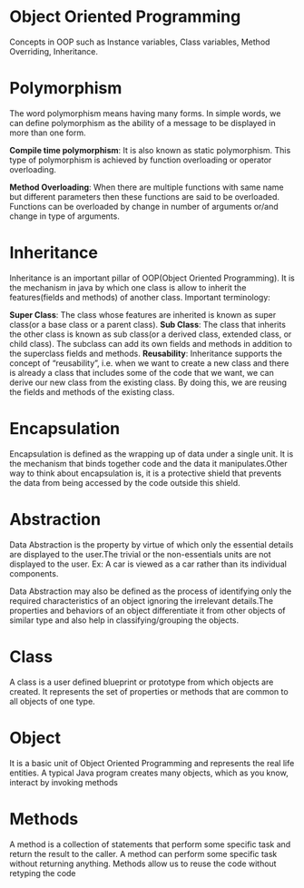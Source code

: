 # Object Oriented Programming
Concepts in OOP such as Instance variables, Class variables, Method Overriding, Inheritance.



# Polymorphism

The word polymorphism means having many forms. In simple words, we can define polymorphism as the ability of a message to be displayed in more than one form.

**Compile time polymorphism**: It is also known as static polymorphism. This type of polymorphism is achieved by function overloading or operator overloading.

**Method Overloading**: When there are multiple functions with same name but different parameters then these functions are said to be overloaded. Functions can be overloaded by change in number of arguments or/and change in type of arguments.

# Inheritance

Inheritance is an important pillar of OOP(Object Oriented Programming). It is the mechanism in java by which one class is allow to inherit the features(fields and methods) of another class.
Important terminology:

**Super Class**: The class whose features are inherited is known as super class(or a base class or a parent class).
**Sub Class**: The class that inherits the other class is known as sub class(or a derived class, extended class, or child class). The subclass can add its own fields and methods in addition to the superclass fields and methods.
**Reusability**: Inheritance supports the concept of “reusability”, i.e. when we want to create a new class and there is already a class that includes some of the code that we want, we can derive our new class from the existing class. By doing this, we are reusing the fields and methods of the existing class.


# Encapsulation

Encapsulation is defined as the wrapping up of data under a single unit. It is the mechanism that binds together code and the data it manipulates.Other way to think about encapsulation is, it is a protective shield that prevents the data from being accessed by the code outside this shield.


# Abstraction

Data Abstraction is the property by virtue of which only the essential details are displayed to the user.The trivial or the non-essentials units are not displayed to the user. Ex: A car is viewed as a car rather than its individual components.

Data Abstraction may also be defined as the process of identifying only the required characteristics of an object ignoring the irrelevant details.The properties and behaviors of an object differentiate it from other objects of similar type and also help in classifying/grouping the objects.

# Class

A class is a user defined blueprint or prototype from which objects are created.  It represents the set of properties or methods that are common to all objects of one type.


# Object

It is a basic unit of Object Oriented Programming and represents the real life entities.  A typical Java program creates many objects, which as you know, interact by invoking methods

# Methods

A method is a collection of statements that perform some specific task and return the result to the caller. A method can perform some specific task without returning anything. Methods allow us to reuse the code without retyping the code

